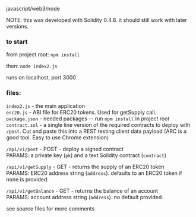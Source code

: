 javascript/web3/node

NOTE:  this was developed with Solidity 0.4.8.  it should still work with later versions.

### to start
from project root: 
`npm install`

then:
`node index2.js`

runs on localhost, port 3000

### files:

`index2.js` - the main application  
`erc20.js` - ABI file for ERC20 tokens.  Used for getSupply call.   
`package.json` - needed packages -- run `npm install` in project root  
`contract.sol` - a single line version of the required contracts to deploy with `/post`.  Cut and paste this into 
a REST testing client data payload (ARC is a good tool.  Easy to use Chrome extension)


`/api/v1/post` - POST - deploy a signed contract   
PARAMS: a private key (`pk`) and a text Solidity contract (`contract`)

`/api/v1/getSupply` - GET - returns the supply of an ERC20 token   
PARAMS: ERC20 address string (`address`).  defaults to an ERC20 token if none is provided.

`/api/v1/getBalance` - GET - returns the balance of an account   
PARAMS: account address string (`address`).  no default provided.

see source files for more comments

